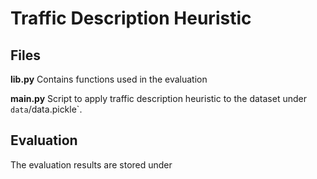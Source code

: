# Traffic Description Heuristic

## Files

**lib.py** Contains functions used in the evaluation

**main.py** Script to apply traffic description heuristic to the dataset under `data`/data.pickle`.

## Evaluation
The evaluation results are stored under 